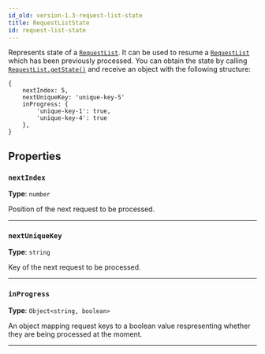 ```yaml
---
id_old: version-1.3-request-list-state
title: RequestListState
id: request-list-state
---
```


<a name="requestliststate"></a>

Represents state of a [`RequestList`](../api/request-list). It can be used to resume a [`RequestList`](../api/request-list) which has been previously
processed. You can obtain the state by calling [`RequestList.getState()`](../api/request-list#getstate) and receive an object with the following
structure:

```
{
    nextIndex: 5,
    nextUniqueKey: 'unique-key-5'
    inProgress: {
        'unique-key-1': true,
        'unique-key-4': true
    },
}
```

## Properties

### `nextIndex`

**Type**: `number`

Position of the next request to be processed.

---

### `nextUniqueKey`

**Type**: `string`

Key of the next request to be processed.

---

### `inProgress`

**Type**: `Object<string, boolean>`

An object mapping request keys to a boolean value respresenting whether they are being processed at the moment.

---
